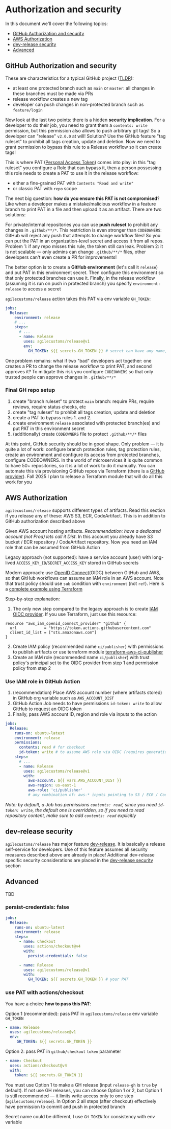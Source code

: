 # Authorization and security

In this document we'll cover the following topics:
- [GitHub Authorization and security](#github-authorization-and-security)
- [AWS Authorization](#aws-authorization)
- [dev-release security](#dev-release-security)
- [Advanced](#advanced)

## GitHub Authorization and security

These are characteristics for a typical GitHub project ([TLDR](#final-gh-repo-setup)):
- at least one protected branch such as `main` or `master`: all changes in these branches must be made via PRs
- release workflow creates a new tag
- developer can push changes in non-protected branch such as `feature/login`

Now look at the last two points: there is a hidden **security implication**. For a developer to do their job,
you need to grant them a `contents: write` permission, but this permission also allows to push arbitrary git tags!
So a developer can "release" `v2.0.0` at will!
Solution? Use the GitHub feature "tag ruleset" to prohibit all tags creation, update and deletion.
Now we need to grant permission to bypass this rule to a Release workflow so it can create tags!

This is where PAT ([Personal Access Token](https://docs.github.com/en/authentication/keeping-your-account-and-data-secure/managing-your-personal-access-tokens)) 
comes into play: in this "tag ruleset" you configure a Role that can bypass it,
then a person possessing this role needs to create a PAT to use it in the release workflow:
- either a fine-grained PAT with `Contents "Read and write"`
- or classic PAT with `repo` scope

The next big question: **how do you ensure this PAT is not compromised**?
Like when a developer makes a mistake/malicious workflow in a feature branch to print PAT in a file and then upload it as an artifact.
There are two solutions:

For private/internal repositories you can use **push ruleset** to prohibit any changes in `.github/**/*`.
This restriction is even stronger than `CODEOWNERS`: GitHub will reject any push that attempts to change workflow files!
So you can put the PAT in an organization-level secret and access it from all repos. Problem 1: if any repo misses this rule,
the token still can leak. Problem 2: it is not scalable — only admins can change `.github/**/*` files,
other developers can't even create a PR for improvements!

The better option is to create a **GitHub environment** (let's call it `release`) and put PAT in this environment secret.
Then configure this environment so that only protected branches can use it.
Finally, in the release workflow (assuming it is run on push in protected branch) you specify `environment: release` to access a secret

`agilecustoms/release` action takes this PAT via env variable `GH_TOKEN`:
```yaml
jobs:
  Release:
    environment: release
    # ...
    steps:
      # ...
      - name: Release
        uses: agilecustoms/release@v1
        env:
          GH_TOKEN: ${{ secrets.GH_TOKEN }} # secret can have any name, use `GH_TOKEN` for consistency
```

One problem remains: what if two "bad" developers act together: one creates a PR to change the release workflow to print PAT,
and second approves it? To mitigate this risk you configure `CODEOWNERS` so that only trusted people can approve changes in `.github/**/*`

### Final GH repo setup

1. create "branch ruleset" to protect `main` branch: require PRs, require reviews, require status checks, etc
2. create "tag ruleset" to prohibit all tags creation, update and deletion
3. create a PAT to bypass rules 1. and 2.
4. create environment `release` associated with protected branch(es) and put PAT in this environment secret
5. (additionally) create `CODEOWNERS` file to protect `.github/**/*` files

At this point, GitHub security should be in good shape. Only problem — it is quite a lot of work: configure branch protection rules,
tag protection rules, create an environment and configure its access from protected branches, configure CODEOWNERS.
In the world of microservices it is quite common to have 50+ repositories, so it is a lot of work to do it manually.
You can automate this via provisioning GitHub repos via Terraform (there is a [GitHub provider](https://registry.terraform.io/providers/integrations/github/latest/docs)).
Fall 2025 I plan to release a Terraform module that will do all this work for you

## AWS Authorization

`agilecustoms/release` supports different types of artifacts. Read this section if you release
any of these: AWS S3, ECR, CodeArtifact. This is in addition to GitHub authorization described above

Given AWS account hosting artifacts. _Recommendation: have a dedicated account (not Prod) lets call it Dist_.
In this account you already have S3 bucket / ECR repository / CodeArtifact repository.
Now you need an IAM role that can be assumed from GitHub Action

Legacy approach (not supported): have a service account (user)
with long-lived `ACCESS_KEY_ID`/`SECRET_ACCESS_KEY` stored in GitHub secrets

Modern approach: use [OpenID Connect](https://github.com/aws-actions/configure-aws-credentials?tab=readme-ov-file#quick-start-oidc-recommended)(OIDC) between GitHub and AWS,
so that GitHub workflows can assume an IAM role in an AWS account. Note that trust policy should use `sub` condition with `environment` (not `ref`).
Here is a [complete example using Terraform](https://github.com/agilecustoms/terraform-aws-ci-publisher?tab=readme-ov-file#how-to-create-a-role-with-this-policy)

Step-by-step explanation:
1. The only new step compared to the legacy approach is to create [IAM OIDC provider](https://docs.aws.amazon.com/IAM/latest/UserGuide/id_roles_providers_create_oidc.html).
   If you use Terraform, just use this resource:
```hcl
resource "aws_iam_openid_connect_provider" "github" {
  url            = "https://token.actions.githubusercontent.com"
  client_id_list = ["sts.amazonaws.com"]
}
```
2. Create IAM policy (recommended name `ci/publisher`) with permissions to publish artifacts
    or use terraform module [terraform-aws-ci-publisher](https://registry.terraform.io/modules/agilecustoms/ci-publisher/aws/latest)
3. Create an IAM role (recommended name `ci/publisher`)
   with trust policy's principal set to the OIDC provider from step 1 and permission policy from step 2

### Use IAM role in GitHub Action

1. (recommendation) Place AWS account number (where artifacts stored) in GitHub org variable such as `AWS_ACCOUNT_DIST`
2. GitHub Action Job needs to have permissions `id-token: write` to allow GitHub to request an OIDC token
3. Finally, pass AWS account ID, region and role via inputs to the action

```yaml
jobs:
  Release:
    runs-on: ubuntu-latest
    environment: release
    permissions:
      contents: read # for checkout
      id-token: write # to assume AWS role via OIDC (requires generation of JWT token)
    steps:
      # ...
      - name: Release
        uses: agilecustoms/release@v1
        with:
          aws-account: ${{ vars.AWS_ACCOUNT_DIST }}
          aws-region: us-east-1
          aws-role: 'ci/publisher'
          # any combination of: aws-* inputs pointing to S3 / ECR / CodeArtifact
```

_Note: by default, a Job has permissions `contents: read`, since you need `id-token: write`, the default one is overridden,
so if you need to read repository content, make sure to add `contents: read` explicitly_

## dev-release security

`agilecustoms/release` has major feature [dev-release](./features/dev-release.md).
It is basically a release self-service for developers.
Use of this feature assumes all security measures described above are already in place!
Additional dev-release specific security considerations are placed in the [dev-release security](./features/dev-release.md#security) section

## Advanced

TBD

### persist-credentials: false

```yaml
jobs:
  Release:
    runs-on: ubuntu-latest
    environment: release
    steps:
      - name: Checkout
        uses: actions/checkout@v4
        with:
          persist-credentials: false

      - name: Release
        uses: agilecustoms/release@v1
        with:
          GH_TOKEN: ${{ secrets.GH_TOKEN }} # your PAT 
```

### use PAT with actions/checkout

You have a choice **how to pass this PAT**:

Option 1 (recommended): pass PAT in `agilecustoms/release` env variable `GH_TOKEN`
```yaml
- name: Release
  uses: agilecustoms/release@v1
  env:
     GH_TOKEN: ${{ secrets.GH_TOKEN }}
```

Option 2: pass PAT in `github/checkout` `token` parameter
```yaml
- name: Checkout
  uses: actions/checkout@v4
  with:
    token: ${{ secrets.GH_TOKEN }}
```

You must use Option 1 to make a GH release (input `release-gh` is `true` by default).
If not use GH releases, you can choose Option 1 or 2, but Option 1 is still recommended —
it limits write access only to one step (`agilecustoms/release`).
In Option 2 all steps (after checkout) effectively have permission to commit and push in protected branch

Secret name could be different, I use `GH_TOKEN` for consistency with env variable
